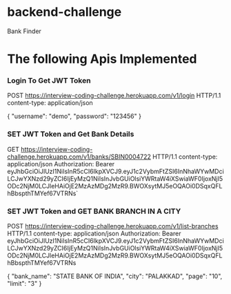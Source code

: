 # backend-challenge
Bank Finder

# The following Apis Implemented

### Login To Get JWT Token
POST https://interview-coding-challenge.herokuapp.com/v1/login HTTP/1.1
content-type: application/json

{
    "username": "demo",
    "password": "123456"
}


###  SET JWT Token and Get Bank Details
GET https://interview-coding-challenge.herokuapp.com/v1/banks/SBIN0004722 HTTP/1.1
content-type: application/json
Authorization: Bearer eyJhbGciOiJIUzI1NiIsInR5cCI6IkpXVCJ9.eyJ1c2VybmFtZSI6InNhaWYwMDciLCJwYXNzd29yZCI6IjEyMzQ1NiIsInJvbGUiOlsiYWRtaW4iXSwiaWF0IjoxNjI5ODc2NjM0LCJleHAiOjE2MzAzMDg2MzR9.BWOXsytMJ5eOQAOi0DSqxQFLhBbspthTMYef67VTRNs`


###  SET JWT Token and GET BANK BRANCH IN A CITY
POST https://interview-coding-challenge.herokuapp.com/v1/list-branches HTTP/1.1
content-type: application/json
Authorization: Bearer eyJhbGciOiJIUzI1NiIsInR5cCI6IkpXVCJ9.eyJ1c2VybmFtZSI6InNhaWYwMDciLCJwYXNzd29yZCI6IjEyMzQ1NiIsInJvbGUiOlsiYWRtaW4iXSwiaWF0IjoxNjI5ODc2NjM0LCJleHAiOjE2MzAzMDg2MzR9.BWOXsytMJ5eOQAOi0DSqxQFLhBbspthTMYef67VTRNs

{
    "bank_name": "STATE BANK OF INDIA",
    "city": "PALAKKAD",
    "page": "10",
    "limit": "3"
}